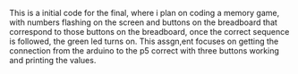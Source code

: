 This is a initial code for the final, where i plan on coding a memory game, with numbers flashing on the screen and buttons on the breadboard that correspond to those buttons on the breadboard, once the correct sequence is followed, the green led turns on. This assgn,ent focuses on getting the connection from the arduino to the p5 correct with three buttons working and printing the values. 